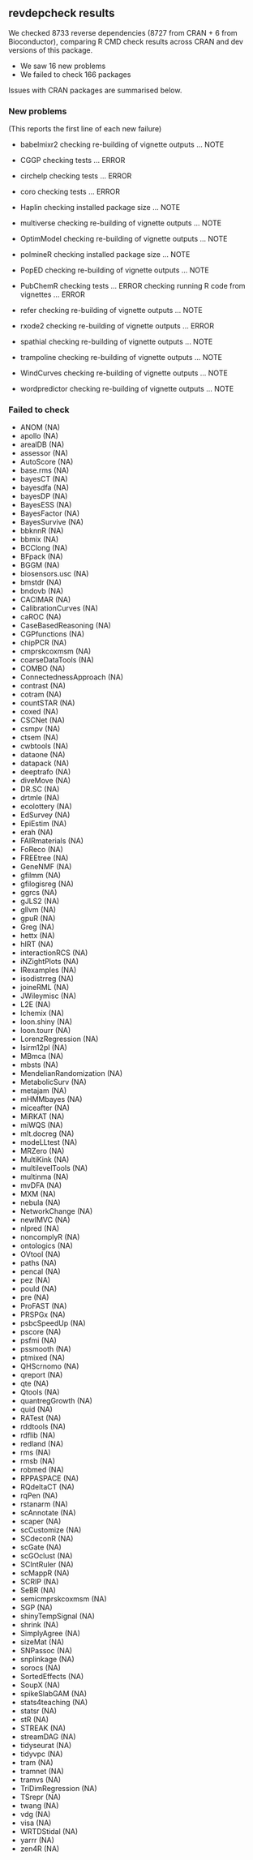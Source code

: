 ## revdepcheck results

We checked 8733 reverse dependencies (8727 from CRAN + 6 from Bioconductor), comparing R CMD check results across CRAN and dev versions of this package.

 * We saw 16 new problems
 * We failed to check 166 packages

Issues with CRAN packages are summarised below.

### New problems
(This reports the first line of each new failure)

* babelmixr2
  checking re-building of vignette outputs ... NOTE

* CGGP
  checking tests ... ERROR

* circhelp
  checking tests ... ERROR

* coro
  checking tests ... ERROR

* Haplin
  checking installed package size ... NOTE

* multiverse
  checking re-building of vignette outputs ... NOTE

* OptimModel
  checking re-building of vignette outputs ... NOTE

* polmineR
  checking installed package size ... NOTE

* PopED
  checking re-building of vignette outputs ... NOTE

* PubChemR
  checking tests ... ERROR
  checking running R code from vignettes ... ERROR

* refer
  checking re-building of vignette outputs ... NOTE

* rxode2
  checking re-building of vignette outputs ... ERROR

* spathial
  checking re-building of vignette outputs ... NOTE

* trampoline
  checking re-building of vignette outputs ... NOTE

* WindCurves
  checking re-building of vignette outputs ... NOTE

* wordpredictor
  checking re-building of vignette outputs ... NOTE

### Failed to check

* ANOM                   (NA)
* apollo                 (NA)
* arealDB                (NA)
* assessor               (NA)
* AutoScore              (NA)
* base.rms               (NA)
* bayesCT                (NA)
* bayesdfa               (NA)
* bayesDP                (NA)
* BayesESS               (NA)
* BayesFactor            (NA)
* BayesSurvive           (NA)
* bbknnR                 (NA)
* bbmix                  (NA)
* BCClong                (NA)
* BFpack                 (NA)
* BGGM                   (NA)
* biosensors.usc         (NA)
* bmstdr                 (NA)
* bndovb                 (NA)
* CACIMAR                (NA)
* CalibrationCurves      (NA)
* caROC                  (NA)
* CaseBasedReasoning     (NA)
* CGPfunctions           (NA)
* chipPCR                (NA)
* cmprskcoxmsm           (NA)
* coarseDataTools        (NA)
* COMBO                  (NA)
* ConnectednessApproach  (NA)
* contrast               (NA)
* cotram                 (NA)
* countSTAR              (NA)
* coxed                  (NA)
* CSCNet                 (NA)
* csmpv                  (NA)
* ctsem                  (NA)
* cwbtools               (NA)
* dataone                (NA)
* datapack               (NA)
* deeptrafo              (NA)
* diveMove               (NA)
* DR.SC                  (NA)
* drtmle                 (NA)
* ecolottery             (NA)
* EdSurvey               (NA)
* EpiEstim               (NA)
* erah                   (NA)
* FAIRmaterials          (NA)
* FoReco                 (NA)
* FREEtree               (NA)
* GeneNMF                (NA)
* gfilmm                 (NA)
* gfilogisreg            (NA)
* ggrcs                  (NA)
* gJLS2                  (NA)
* gllvm                  (NA)
* gpuR                   (NA)
* Greg                   (NA)
* hettx                  (NA)
* hIRT                   (NA)
* interactionRCS         (NA)
* iNZightPlots           (NA)
* IRexamples             (NA)
* isodistrreg            (NA)
* joineRML               (NA)
* JWileymisc             (NA)
* L2E                    (NA)
* lchemix                (NA)
* loon.shiny             (NA)
* loon.tourr             (NA)
* LorenzRegression       (NA)
* lsirm12pl              (NA)
* MBmca                  (NA)
* mbsts                  (NA)
* MendelianRandomization (NA)
* MetabolicSurv          (NA)
* metajam                (NA)
* mHMMbayes              (NA)
* miceafter              (NA)
* MiRKAT                 (NA)
* miWQS                  (NA)
* mlt.docreg             (NA)
* modeLLtest             (NA)
* MRZero                 (NA)
* MultiKink              (NA)
* multilevelTools        (NA)
* multinma               (NA)
* mvDFA                  (NA)
* MXM                    (NA)
* nebula                 (NA)
* NetworkChange          (NA)
* newIMVC                (NA)
* nlpred                 (NA)
* noncomplyR             (NA)
* ontologics             (NA)
* OVtool                 (NA)
* paths                  (NA)
* pencal                 (NA)
* pez                    (NA)
* pould                  (NA)
* pre                    (NA)
* ProFAST                (NA)
* PRSPGx                 (NA)
* psbcSpeedUp            (NA)
* pscore                 (NA)
* psfmi                  (NA)
* pssmooth               (NA)
* ptmixed                (NA)
* QHScrnomo              (NA)
* qreport                (NA)
* qte                    (NA)
* Qtools                 (NA)
* quantregGrowth         (NA)
* quid                   (NA)
* RATest                 (NA)
* rddtools               (NA)
* rdflib                 (NA)
* redland                (NA)
* rms                    (NA)
* rmsb                   (NA)
* robmed                 (NA)
* RPPASPACE              (NA)
* RQdeltaCT              (NA)
* rqPen                  (NA)
* rstanarm               (NA)
* scAnnotate             (NA)
* scaper                 (NA)
* scCustomize            (NA)
* SCdeconR               (NA)
* scGate                 (NA)
* scGOclust              (NA)
* SCIntRuler             (NA)
* scMappR                (NA)
* SCRIP                  (NA)
* SeBR                   (NA)
* semicmprskcoxmsm       (NA)
* SGP                    (NA)
* shinyTempSignal        (NA)
* shrink                 (NA)
* SimplyAgree            (NA)
* sizeMat                (NA)
* SNPassoc               (NA)
* snplinkage             (NA)
* sorocs                 (NA)
* SortedEffects          (NA)
* SoupX                  (NA)
* spikeSlabGAM           (NA)
* stats4teaching         (NA)
* statsr                 (NA)
* stR                    (NA)
* STREAK                 (NA)
* streamDAG              (NA)
* tidyseurat             (NA)
* tidyvpc                (NA)
* tram                   (NA)
* tramnet                (NA)
* tramvs                 (NA)
* TriDimRegression       (NA)
* TSrepr                 (NA)
* twang                  (NA)
* vdg                    (NA)
* visa                   (NA)
* WRTDStidal             (NA)
* yarrr                  (NA)
* zen4R                  (NA)
